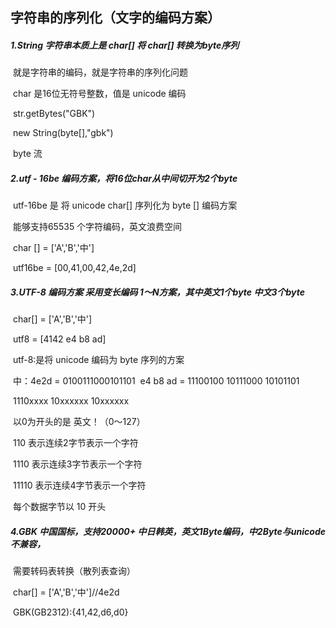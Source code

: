 ## 字符串的序列化（文字的编码方案）

##### 1.String 字符串本质上是 char[]   将 char[] 转换为byte序列

​	就是字符串的编码，就是字符串的序列化问题



​	char 是16位无符号整数，值是 unicode 编码

​	str.getBytes("GBK")

​	new String(byte[],"gbk")

​	byte 流

##### 2.utf - 16be 编码方案，将16位char从中间切开为2个byte

​	utf-16be 是 将 unicode char[] 序列化为 byte [] 编码方案

​	能够支持65535 个字符编码，英文浪费空间

​	char [] = ['A','B','中']

​	utf16be = [00,41,00,42,4e,2d]

##### 3.UTF-8 编码方案 采用变长编码 1～N方案，其中英文1个byte 中文3个byte

​	char[] = ['A','B','中']

​	utf8 = [4142 e4 b8 ad]

​	utf-8:是将 unicode 编码为 byte 序列的方案

​	中：4e2d = 0100111000101101
​	e4 b8 ad = 11100100 10111000 10101101

​				1110xxxx 10xxxxxx 10xxxxxx

​	以0为开头的是 英文！（0～127）

​	110 表示连续2字节表示一个字符

​	1110 表示连续3字节表示一个字符

​	11110 表示连续4字节表示一个字符

​	每个数据字节以 10 开头

##### 4.GBK 中国国标，支持20000+ 中日韩英，英文1Byte编码，中2Byte与unicode 不兼容，

​	需要转码表转换（散列表查询）

​		char[] = ['A','B','中']//4e2d

​		GBK(GB2312):{41,42,d6,d0}